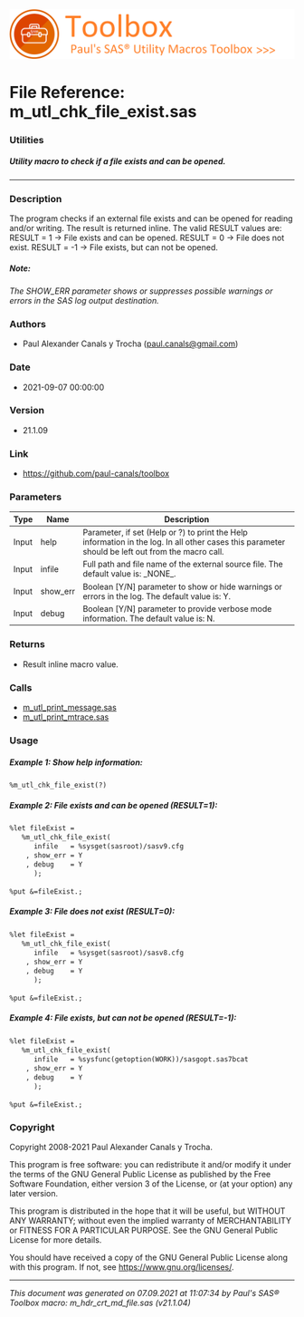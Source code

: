 ![../misc/images/doc_banner.png](../misc/images/doc_banner.png)
# 
# File Reference: m_utl_chk_file_exist.sas

### Utilities

##### Utility macro to check if a file exists and can be opened.

***

### Description
The program checks if an external file exists and can be opened for reading and/or writing. The result is returned inline. The valid RESULT values are:
 RESULT \= 1 \-> File exists and can be opened.
 RESULT \= 0 \-> File does not exist.
 RESULT \= \-1 \-> File exists, but can not be opened.


##### *Note:*
*The SHOW_ERR parameter shows or suppresses possible warnings or errors in the SAS log output destination.*

### Authors
* Paul Alexander Canals y Trocha (paul.canals@gmail.com)

### Date
* 2021-09-07 00:00:00

### Version
* 21.1.09

### Link
* https://github.com/paul-canals/toolbox

### Parameters
| Type | Name | Description |
| ---- | ---- | ----------- |
| Input | help | Parameter, if set (Help or ?) to print the Help information in the log. In all other cases this parameter should be left out from the macro call. |
| Input | infile | Full path and file name of the external source file. The default value is: \_NONE\_. |
| Input | show_err | Boolean [Y/N] parameter to show or hide warnings or errors in the log. The default value is: Y. |
| Input | debug | Boolean [Y/N] parameter to provide verbose mode information. The default value is: N. |

### Returns
* Result inline macro value.

### Calls
* [m_utl_print_message.sas](m_utl_print_message.md)
* [m_utl_print_mtrace.sas](m_utl_print_mtrace.md)

### Usage

##### Example 1: Show help information:
```sas
%m_utl_chk_file_exist(?)
```

##### Example 2: File exists and can be opened (RESULT=1):
```sas
%let fileExist =
   %m_utl_chk_file_exist(
      infile   = %sysget(sasroot)/sasv9.cfg
    , show_err = Y
    , debug    = Y
      );

%put &=fileExist.;

```

##### Example 3: File does not exist (RESULT=0):
```sas
%let fileExist =
   %m_utl_chk_file_exist(
      infile   = %sysget(sasroot)/sasv8.cfg
    , show_err = Y
    , debug    = Y
      );

%put &=fileExist.;

```

##### Example 4: File exists, but can not be opened (RESULT=-1):
```sas
%let fileExist =
   %m_utl_chk_file_exist(
      infile   = %sysfunc(getoption(WORK))/sasgopt.sas7bcat
    , show_err = Y
    , debug    = Y
      );

%put &=fileExist.;

```

### Copyright
Copyright 2008-2021 Paul Alexander Canals y Trocha. 
 
This program is free software: you can redistribute it and/or modify 
it under the terms of the GNU General Public License as published by 
the Free Software Foundation, either version 3 of the License, or 
(at your option) any later version. 
 
This program is distributed in the hope that it will be useful, 
but WITHOUT ANY WARRANTY; without even the implied warranty of 
MERCHANTABILITY or FITNESS FOR A PARTICULAR PURPOSE. See the 
GNU General Public License for more details. 
 
You should have received a copy of the GNU General Public License 
along with this program. If not, see <https://www.gnu.org/licenses/>. 


***
*This document was generated on 07.09.2021 at 11:07:34  by Paul's SAS&reg; Toolbox macro: m_hdr_crt_md_file.sas (v21.1.04)*
